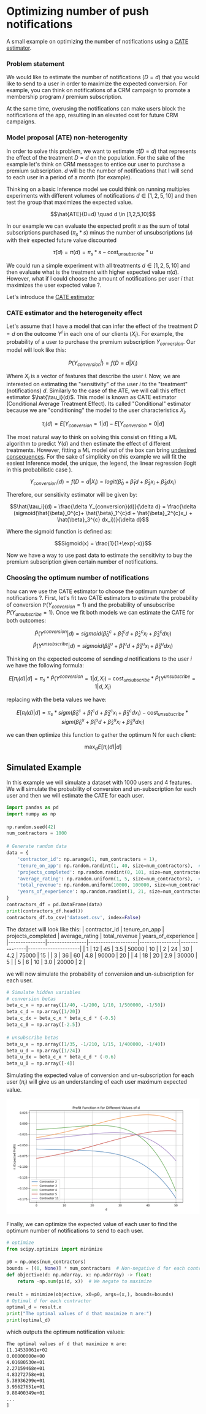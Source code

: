# Optimizing number of push notifications
A small example on optimizing the number of notifications using a [CATE estimator](https://matheusfacure.github.io/python-causality-handbook/18-Heterogeneous-Treatment-Effects-and-Personalization.html).  

### Problem statement
We would like to estimate the number of notifications ($D = d$) that you would like to send to a user in order to maximize the expected conversion. For example, you can think on notifications of a CRM campaign to promote a membership program / premium subscription.

At the same time, overusing the notifications can make users block the notifications of the app, resulting in an elevated cost for future CRM campaigns.

### Model proposal (ATE) non-heterogenity 

In order to solve this problem, we want to estimate  $\hat{\tau}(D=d)$ that represents the effect of the treatment $D=d$ on the population. For the sake of the example let's think on CRM messages to entice our user to purchase a premium subscription. $d$ will be the number of notifications that I will send to each user in a period of a month (for example). 

Thinking on a basic Inference model we could think on running multiples experiments with different volumes of notifications $d \in [1,2,5,10]$ and then test the group that maximizes the expected value. 

$$\hat{ATE}(D=d) \quad d \in [1,2,5,10]$$

In our example we can evaluate the expected profit $\pi$ as the sum of total subscriptions purchased ($\pi_s*s$) minus the number of unsubscriptions ($u$) with their expected future value discounted

$$\hat{\tau}(d) = \pi(d) = \pi_s*s - \text{cost}_{unsubscribe}*u$$


We could run a simple experiment with all treatments $d \in [1,2,5,10]$ and then evaluate what is the treatment with higher expected value $\pi(d)$. However, what if I could choose the amount of notifications per user $i$ that maximizes the user expected value ?. 

Let's introduce the [CATE estimator](https://matheusfacure.github.io/python-causality-handbook/18-Heterogeneous-Treatment-Effects-and-Personalization.html)

### CATE estimator and the heterogeneity effect

Let's assume that I have a model that can infer the effect of the treatment $D=d$ on the outcome $Y^i$ in each one of our clients ($X_i$). For example, the probability of a user to purchase the premium subscription $Y_{conversion}$. Our model will look like this:

$$P(Y_{conversion}^{i}) = f(D=d|X_i)$$

Where $X_i$ is a vector of features that describe the user $i$. Now, we are interested on estimating the "sensitivity" of the user $i$ to the "treatment" (notifications) $d$. Similarly to the case of the ATE, we will call this effect estimator $\hat{\tau_i}(d)$. This model is known as CATE estimator (Conditional Average Treatment Effect). Its called "Conditional" estimator because we are "conditioning" the model to the user characteristics $X_i$. 

$${\tau_i}(d) = E[Y_{conversion}=1|d]- E[Y_{conversion}=0|d]$$

The most natural way to think on solving this consist on fitting a ML algorithm to predict $Y(d)$ and then estimate the effect of different treatments. However, fitting a ML model out of the box can bring [undesired consequences](https://matheusfacure.github.io/python-causality-handbook/When-Prediction-Fails.html). For the sake of simplicity on this example we will fit the easiest Inference model, the unique, the legend, the linear regression (logit in this probabilistic case ).  

$$Y_{conversion}(d) = f(D=d|X_i) =  logit(\hat{\beta}_0+ \hat{\beta}_1d + \hat{\beta}_2x_i + \hat{\beta}_3 dx_i)$$

Therefore, our sensitivity estimator will be given by:

$$\hat{\tau_i}(d) = \frac{\delta Y_{conversion}(d)}{\delta d} = \frac{\delta (sigmoid(\hat{\beta}_0^{c}+ \hat{\beta}_1^{c}d + \hat{\beta}_2^{c}x_i + \hat{\beta}_3^{c} dx_i))}{\delta d}$$

Where the sigmoid function is defined as:

$$Sigmoid(x) = \frac{1}{1+\exp(-x)}$$

Now we have a way to use past data to estimate the sensitivity to buy the premium subscription given certain number of notifications. 

### Choosing the optimum number of notifications

how can we use the CATE estimator to choose the optimum number of notifications ?. 
First, let's fit two CATE estimators to estimate the probability of conversion $\mathbb{P}(Y_{conversion}=1)$ and the probability of unsubscribe $P(Y_{unsubscribe}=1)$. Once we fit both models we can estimate the CATE for both outcomes:


$$\hat{P}(Y^{conversion}|d) = sigmoid(\hat{\beta}_0^{c}+ \hat{\beta}_1^{c}d + \hat{\beta}_2^{c}x_i + \hat{\beta}_3^{c} dx_i)$$
$$\hat{P}(Y^{unsubscribe}|d) = sigmoid(\hat{\beta}_0^{u}+ \hat{\beta}_1^{u}d + \hat{\beta}_2^{u}x_i + \hat{\beta}_3^{u} dx_i)$$

Thinking on the expected outcome of sending $d$ notifications to the user $i$ we have the following formula: 

$$E[\pi_i(d)|d] = \pi_s *\hat{P}(Y^{conversion}=1|d, X_i) - \text{cost}_{unsubscribe}  *\hat{P}(Y^{unsubscribe}=1|d, X_i)$$

replacing with the beta values we have: 

$$E[\pi_i(d)|d] = \pi_s *sigm(\hat{\beta}_0^{c}+ \hat{\beta}_1^{c}d + \hat{\beta}_2^{c}x_i + \hat{\beta}_3^{c} dx_i) - \text{cost}_{unsubscribe} *sigm(\hat{\beta}_0^{u}+ \hat{\beta}_1^{u}d + \hat{\beta}_2^{u}x_i + \hat{\beta}_3^{u} dx_i)$$

we can then optimize this function to gather the optimum N for each client:

$$\max_{d}{E[\pi_i(d)|d]}$$

## Simulated Example

In this example we will simulate a dataset with 1000 users and 4 features. We will simulate the probability of conversion and un-subscription for each user and then we will estimate the CATE for each user. 

```python
import pandas as pd
import numpy as np

np.random.seed(42)
num_contractors = 1000

# Generate random data
data = {
    'contractor_id': np.arange(1, num_contractors + 1),
    'tenure_on_app': np.random.randint(1, 40, size=num_contractors),  # Tenure in months
    'projects_completed': np.random.randint(0, 101, size=num_contractors),  # Number of projects completed
    'average_rating': np.random.uniform(1, 5, size=num_contractors),  # Average rating out of 5
    'total_revenue': np.random.uniform(10000, 100000, size=num_contractors),  # Total revenue in dollars
    'years_of_experience': np.random.randint(1, 21, size=num_contractors)  # Years of experience in construction
}
contractors_df = pd.DataFrame(data)
print(contractors_df.head())
contractors_df.to_csv('dataset.csv', index=False)
```

The dataset will look like this:
| contractor_id | tenure_on_app | projects_completed | average_rating | total_revenue | years_of_experience |
|---------------|----------------|--------------------|----------------|---------------|---------------------|
| 1             | 12             | 45                 | 3.5            | 50000         | 10                  |
| 2             | 24             | 30                 | 4.2            | 75000         | 15                  |
| 3             | 36             | 60                 | 4.8            | 90000         | 20                  |
| 4             | 18             | 20                 | 2.9            | 30000         | 5                   |
| 5             | 6              | 10                 | 3.0            | 20000         | 2                   |



we will now simulate the probability of conversion and un-subscription for each user. 

```python
# Simulate hidden variables 
# conversion betas
beta_c_x = np.array([1/40, -1/200, 1/10, 1/500000, -1/50])
beta_c_d = np.array([1/20])
beta_c_dx = beta_c_x * beta_c_d * (-0.5)
beta_c_0 = np.array([-2.5])

# unsubscribe betas 
beta_u_x = np.array([1/35, -1/210, 1/15, 1/400000, -1/40])
beta_u_d = np.array([1/24])
beta_u_dx = beta_c_x * beta_c_d * (-0.6)
beta_u_0 = np.array([-4])
```

Simulating the expected value of conversion and un-subscription for each user ($\pi_i$) will give us an understanding of each user maximum expected value. 

![alt text](profit_curves_plot.png)


Finally, we can optimize the expected value of each user to find the optimum number of notifications to send to each user. 

```python 
# optimize 
from scipy.optimize import minimize

p0 = np.ones(num_contractors)
bounds = [(0, None)] * num_contractors  # Non-negative d for each contractor
def objective(d: np.ndarray, x: np.ndarray) -> float:
    return -np.sum(pi(d, x))  # We negate to maximize

result = minimize(objective, x0=p0, args=(x,), bounds=bounds)
# Optimal d for each contractor
optimal_d = result.x
print("The optimal values of d that maximize π are:")
print(optimal_d)
```

which outputs the optimum notification values:

    The optimal values of d that maximize π are:
    [1.14539061e+02 
    0.00000000e+00 
    4.01680530e+01 
    2.27159468e+01
    4.83272758e+01 
    5.38936299e+01 
    3.95627651e+01 
    9.88400349e+01
    ...
    ]